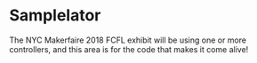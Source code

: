 # Samplelator
The NYC Makerfaire 2018 FCFL exhibit will be using one or more controllers, and this area is for the code that makes it come alive!
